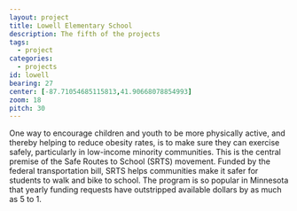 ```yaml
---
layout: project
title: Lowell Elementary School
description: The fifth of the projects
tags:
  - project
categories:
  - projects
id: lowell
bearing: 27
center: [-87.71054685115813,41.90668078854993]
zoom: 18
pitch: 30
---
```


One way to encourage children and youth to be more physically active, and thereby helping to reduce obesity rates, is to make sure they can exercise safely, particularly in low-income minority communities. This is the central premise of the Safe Routes to School (SRTS) movement. Funded by the federal transportation bill, SRTS helps communities make it safer for students to walk and bike to school. The program is so popular in Minnesota that yearly funding requests have outstripped available dollars by as much as 5 to 1.
